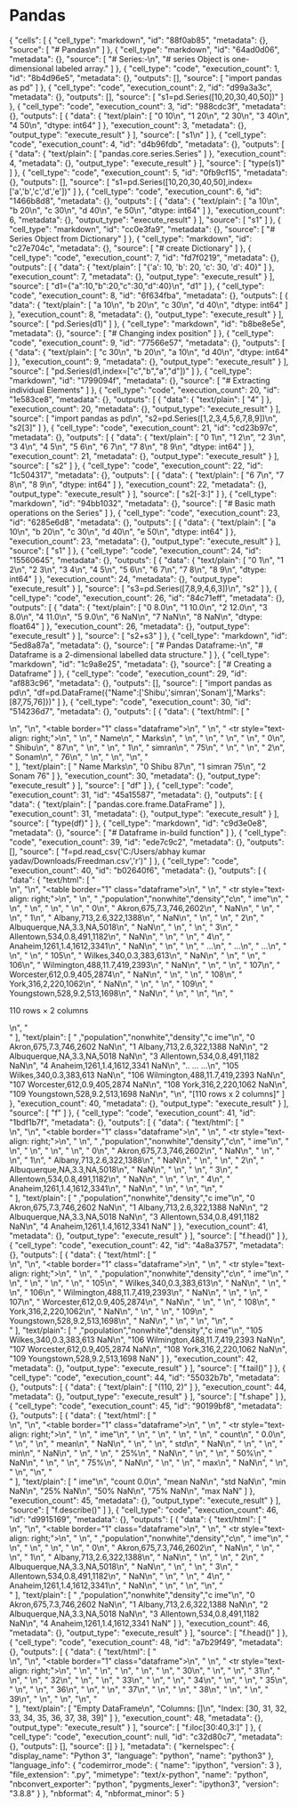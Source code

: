 # Pandas

{
 "cells": [
  {
   "cell_type": "markdown",
   "id": "88f0ab85",
   "metadata": {},
   "source": [
    "# Pandas\n"
   ]
  },
  {
   "cell_type": "markdown",
   "id": "64ad0d06",
   "metadata": {},
   "source": [
    "# Series:-\n",
    "# series Object is one-dimensional labeled array."
   ]
  },
  {
   "cell_type": "code",
   "execution_count": 1,
   "id": "8b4d96e5",
   "metadata": {},
   "outputs": [],
   "source": [
    "import pandas as pd"
   ]
  },
  {
   "cell_type": "code",
   "execution_count": 2,
   "id": "d99a3a3c",
   "metadata": {},
   "outputs": [],
   "source": [
    "s1=pd.Series([10,20,30,40,50])"
   ]
  },
  {
   "cell_type": "code",
   "execution_count": 3,
   "id": "988cdc3f",
   "metadata": {},
   "outputs": [
    {
     "data": {
      "text/plain": [
       "0    10\n",
       "1    20\n",
       "2    30\n",
       "3    40\n",
       "4    50\n",
       "dtype: int64"
      ]
     },
     "execution_count": 3,
     "metadata": {},
     "output_type": "execute_result"
    }
   ],
   "source": [
    "s1\n"
   ]
  },
  {
   "cell_type": "code",
   "execution_count": 4,
   "id": "d4b96fdb",
   "metadata": {},
   "outputs": [
    {
     "data": {
      "text/plain": [
       "pandas.core.series.Series"
      ]
     },
     "execution_count": 4,
     "metadata": {},
     "output_type": "execute_result"
    }
   ],
   "source": [
    "type(s1)"
   ]
  },
  {
   "cell_type": "code",
   "execution_count": 5,
   "id": "0fb9cf15",
   "metadata": {},
   "outputs": [],
   "source": [
    "s1=pd.Series([10,20,30,40,50],index=['a','b','c','d','e'])"
   ]
  },
  {
   "cell_type": "code",
   "execution_count": 6,
   "id": "1466b8d8",
   "metadata": {},
   "outputs": [
    {
     "data": {
      "text/plain": [
       "a    10\n",
       "b    20\n",
       "c    30\n",
       "d    40\n",
       "e    50\n",
       "dtype: int64"
      ]
     },
     "execution_count": 6,
     "metadata": {},
     "output_type": "execute_result"
    }
   ],
   "source": [
    "s1"
   ]
  },
  {
   "cell_type": "markdown",
   "id": "cc0e3fa9",
   "metadata": {},
   "source": [
    "# Series Object from Dictionary"
   ]
  },
  {
   "cell_type": "markdown",
   "id": "c27e704c",
   "metadata": {},
   "source": [
    "# create Dictionary"
   ]
  },
  {
   "cell_type": "code",
   "execution_count": 7,
   "id": "fd7f0219",
   "metadata": {},
   "outputs": [
    {
     "data": {
      "text/plain": [
       "{'a': 10, 'b': 20, 'c': 30, 'd': 40}"
      ]
     },
     "execution_count": 7,
     "metadata": {},
     "output_type": "execute_result"
    }
   ],
   "source": [
    "d1={\"a\":10,\"b\":20,\"c\":30,\"d\":40}\n",
    "d1"
   ]
  },
  {
   "cell_type": "code",
   "execution_count": 8,
   "id": "6f634fba",
   "metadata": {},
   "outputs": [
    {
     "data": {
      "text/plain": [
       "a    10\n",
       "b    20\n",
       "c    30\n",
       "d    40\n",
       "dtype: int64"
      ]
     },
     "execution_count": 8,
     "metadata": {},
     "output_type": "execute_result"
    }
   ],
   "source": [
    "pd.Series(d1)"
   ]
  },
  {
   "cell_type": "markdown",
   "id": "b8be8e5e",
   "metadata": {},
   "source": [
    "# Changing index position"
   ]
  },
  {
   "cell_type": "code",
   "execution_count": 9,
   "id": "77566e57",
   "metadata": {},
   "outputs": [
    {
     "data": {
      "text/plain": [
       "c    30\n",
       "b    20\n",
       "a    10\n",
       "d    40\n",
       "dtype: int64"
      ]
     },
     "execution_count": 9,
     "metadata": {},
     "output_type": "execute_result"
    }
   ],
   "source": [
    "pd.Series(d1,index=[\"c\",\"b\",\"a\",\"d\"])"
   ]
  },
  {
   "cell_type": "markdown",
   "id": "1799094f",
   "metadata": {},
   "source": [
    "# Extracting individual Elements"
   ]
  },
  {
   "cell_type": "code",
   "execution_count": 20,
   "id": "1e583ce8",
   "metadata": {},
   "outputs": [
    {
     "data": {
      "text/plain": [
       "4"
      ]
     },
     "execution_count": 20,
     "metadata": {},
     "output_type": "execute_result"
    }
   ],
   "source": [
    "import pandas as pd\n",
    "s2=pd.Series([1,2,3,4,5,6,7,8,9])\n",
    "s2[3]"
   ]
  },
  {
   "cell_type": "code",
   "execution_count": 21,
   "id": "cd23b97c",
   "metadata": {},
   "outputs": [
    {
     "data": {
      "text/plain": [
       "0    1\n",
       "1    2\n",
       "2    3\n",
       "3    4\n",
       "4    5\n",
       "5    6\n",
       "6    7\n",
       "7    8\n",
       "8    9\n",
       "dtype: int64"
      ]
     },
     "execution_count": 21,
     "metadata": {},
     "output_type": "execute_result"
    }
   ],
   "source": [
    "s2"
   ]
  },
  {
   "cell_type": "code",
   "execution_count": 22,
   "id": "1c504317",
   "metadata": {},
   "outputs": [
    {
     "data": {
      "text/plain": [
       "6    7\n",
       "7    8\n",
       "8    9\n",
       "dtype: int64"
      ]
     },
     "execution_count": 22,
     "metadata": {},
     "output_type": "execute_result"
    }
   ],
   "source": [
    "s2[-3:]"
   ]
  },
  {
   "cell_type": "markdown",
   "id": "94bb1032",
   "metadata": {},
   "source": [
    "# Basic math operations on the Series"
   ]
  },
  {
   "cell_type": "code",
   "execution_count": 23,
   "id": "6285e6d8",
   "metadata": {},
   "outputs": [
    {
     "data": {
      "text/plain": [
       "a    10\n",
       "b    20\n",
       "c    30\n",
       "d    40\n",
       "e    50\n",
       "dtype: int64"
      ]
     },
     "execution_count": 23,
     "metadata": {},
     "output_type": "execute_result"
    }
   ],
   "source": [
    "s1"
   ]
  },
  {
   "cell_type": "code",
   "execution_count": 24,
   "id": "15560645",
   "metadata": {},
   "outputs": [
    {
     "data": {
      "text/plain": [
       "0    1\n",
       "1    2\n",
       "2    3\n",
       "3    4\n",
       "4    5\n",
       "5    6\n",
       "6    7\n",
       "7    8\n",
       "8    9\n",
       "dtype: int64"
      ]
     },
     "execution_count": 24,
     "metadata": {},
     "output_type": "execute_result"
    }
   ],
   "source": [
    "s3=pd.Series([7,8,9,4,6,3])\n",
    "s2"
   ]
  },
  {
   "cell_type": "code",
   "execution_count": 26,
   "id": "84c71eff",
   "metadata": {},
   "outputs": [
    {
     "data": {
      "text/plain": [
       "0     8.0\n",
       "1    10.0\n",
       "2    12.0\n",
       "3     8.0\n",
       "4    11.0\n",
       "5     9.0\n",
       "6     NaN\n",
       "7     NaN\n",
       "8     NaN\n",
       "dtype: float64"
      ]
     },
     "execution_count": 26,
     "metadata": {},
     "output_type": "execute_result"
    }
   ],
   "source": [
    "s2+s3"
   ]
  },
  {
   "cell_type": "markdown",
   "id": "5ed8a87a",
   "metadata": {},
   "source": [
    "# Pandas Dataframe:-\n",
    "# Dataframe is a 2-dimensional labelled data structure."
   ]
  },
  {
   "cell_type": "markdown",
   "id": "1c9a8e25",
   "metadata": {},
   "source": [
    "# Creating a Dataframe"
   ]
  },
  {
   "cell_type": "code",
   "execution_count": 29,
   "id": "af883c96",
   "metadata": {},
   "outputs": [],
   "source": [
    "import pandas as pd\n",
    "df=pd.DataFrame({\"Name\":['Shibu','simran','Sonam'],\"Marks\":[87,75,76]})"
   ]
  },
  {
   "cell_type": "code",
   "execution_count": 30,
   "id": "514236d7",
   "metadata": {},
   "outputs": [
    {
     "data": {
      "text/html": [
       "<div>\n",
       "<style scoped>\n",
       "    .dataframe tbody tr th:only-of-type {\n",
       "        vertical-align: middle;\n",
       "    }\n",
       "\n",
       "    .dataframe tbody tr th {\n",
       "        vertical-align: top;\n",
       "    }\n",
       "\n",
       "    .dataframe thead th {\n",
       "        text-align: right;\n",
       "    }\n",
       "</style>\n",
       "<table border=\"1\" class=\"dataframe\">\n",
       "  <thead>\n",
       "    <tr style=\"text-align: right;\">\n",
       "      <th></th>\n",
       "      <th>Name</th>\n",
       "      <th>Marks</th>\n",
       "    </tr>\n",
       "  </thead>\n",
       "  <tbody>\n",
       "    <tr>\n",
       "      <th>0</th>\n",
       "      <td>Shibu</td>\n",
       "      <td>87</td>\n",
       "    </tr>\n",
       "    <tr>\n",
       "      <th>1</th>\n",
       "      <td>simran</td>\n",
       "      <td>75</td>\n",
       "    </tr>\n",
       "    <tr>\n",
       "      <th>2</th>\n",
       "      <td>Sonam</td>\n",
       "      <td>76</td>\n",
       "    </tr>\n",
       "  </tbody>\n",
       "</table>\n",
       "</div>"
      ],
      "text/plain": [
       "     Name  Marks\n",
       "0   Shibu     87\n",
       "1  simran     75\n",
       "2   Sonam     76"
      ]
     },
     "execution_count": 30,
     "metadata": {},
     "output_type": "execute_result"
    }
   ],
   "source": [
    "df"
   ]
  },
  {
   "cell_type": "code",
   "execution_count": 31,
   "id": "45a15587",
   "metadata": {},
   "outputs": [
    {
     "data": {
      "text/plain": [
       "pandas.core.frame.DataFrame"
      ]
     },
     "execution_count": 31,
     "metadata": {},
     "output_type": "execute_result"
    }
   ],
   "source": [
    "type(df)"
   ]
  },
  {
   "cell_type": "markdown",
   "id": "c9d3e0e8",
   "metadata": {},
   "source": [
    "# Dataframe in-build function"
   ]
  },
  {
   "cell_type": "code",
   "execution_count": 39,
   "id": "ede7c9c2",
   "metadata": {},
   "outputs": [],
   "source": [
    "f=pd.read_csv('C:/Users/abhay kumar yadav/Downloads/Freedman.csv','r')"
   ]
  },
  {
   "cell_type": "code",
   "execution_count": 40,
   "id": "b02640f6",
   "metadata": {},
   "outputs": [
    {
     "data": {
      "text/html": [
       "<div>\n",
       "<style scoped>\n",
       "    .dataframe tbody tr th:only-of-type {\n",
       "        vertical-align: middle;\n",
       "    }\n",
       "\n",
       "    .dataframe tbody tr th {\n",
       "        vertical-align: top;\n",
       "    }\n",
       "\n",
       "    .dataframe thead th {\n",
       "        text-align: right;\n",
       "    }\n",
       "</style>\n",
       "<table border=\"1\" class=\"dataframe\">\n",
       "  <thead>\n",
       "    <tr style=\"text-align: right;\">\n",
       "      <th></th>\n",
       "      <th>,\"population\",\"nonwhite\",\"density\",\"c</th>\n",
       "      <th>ime\"</th>\n",
       "    </tr>\n",
       "  </thead>\n",
       "  <tbody>\n",
       "    <tr>\n",
       "      <th>0</th>\n",
       "      <td>Akron,675,7.3,746,2602</td>\n",
       "      <td>NaN</td>\n",
       "    </tr>\n",
       "    <tr>\n",
       "      <th>1</th>\n",
       "      <td>Albany,713,2.6,322,1388</td>\n",
       "      <td>NaN</td>\n",
       "    </tr>\n",
       "    <tr>\n",
       "      <th>2</th>\n",
       "      <td>Albuquerque,NA,3.3,NA,5018</td>\n",
       "      <td>NaN</td>\n",
       "    </tr>\n",
       "    <tr>\n",
       "      <th>3</th>\n",
       "      <td>Allentown,534,0.8,491,1182</td>\n",
       "      <td>NaN</td>\n",
       "    </tr>\n",
       "    <tr>\n",
       "      <th>4</th>\n",
       "      <td>Anaheim,1261,1.4,1612,3341</td>\n",
       "      <td>NaN</td>\n",
       "    </tr>\n",
       "    <tr>\n",
       "      <th>...</th>\n",
       "      <td>...</td>\n",
       "      <td>...</td>\n",
       "    </tr>\n",
       "    <tr>\n",
       "      <th>105</th>\n",
       "      <td>Wilkes,340,0.3,383,613</td>\n",
       "      <td>NaN</td>\n",
       "    </tr>\n",
       "    <tr>\n",
       "      <th>106</th>\n",
       "      <td>Wilmington,488,11.7,419,2393</td>\n",
       "      <td>NaN</td>\n",
       "    </tr>\n",
       "    <tr>\n",
       "      <th>107</th>\n",
       "      <td>Worcester,612,0.9,405,2874</td>\n",
       "      <td>NaN</td>\n",
       "    </tr>\n",
       "    <tr>\n",
       "      <th>108</th>\n",
       "      <td>York,316,2,220,1062</td>\n",
       "      <td>NaN</td>\n",
       "    </tr>\n",
       "    <tr>\n",
       "      <th>109</th>\n",
       "      <td>Youngstown,528,9.2,513,1698</td>\n",
       "      <td>NaN</td>\n",
       "    </tr>\n",
       "  </tbody>\n",
       "</table>\n",
       "<p>110 rows × 2 columns</p>\n",
       "</div>"
      ],
      "text/plain": [
       "    ,\"population\",\"nonwhite\",\"density\",\"c  ime\"\n",
       "0                  Akron,675,7.3,746,2602   NaN\n",
       "1                 Albany,713,2.6,322,1388   NaN\n",
       "2              Albuquerque,NA,3.3,NA,5018   NaN\n",
       "3              Allentown,534,0.8,491,1182   NaN\n",
       "4              Anaheim,1261,1.4,1612,3341   NaN\n",
       "..                                    ...   ...\n",
       "105                Wilkes,340,0.3,383,613   NaN\n",
       "106          Wilmington,488,11.7,419,2393   NaN\n",
       "107            Worcester,612,0.9,405,2874   NaN\n",
       "108                   York,316,2,220,1062   NaN\n",
       "109           Youngstown,528,9.2,513,1698   NaN\n",
       "\n",
       "[110 rows x 2 columns]"
      ]
     },
     "execution_count": 40,
     "metadata": {},
     "output_type": "execute_result"
    }
   ],
   "source": [
    "f"
   ]
  },
  {
   "cell_type": "code",
   "execution_count": 41,
   "id": "1bdf1b7f",
   "metadata": {},
   "outputs": [
    {
     "data": {
      "text/html": [
       "<div>\n",
       "<style scoped>\n",
       "    .dataframe tbody tr th:only-of-type {\n",
       "        vertical-align: middle;\n",
       "    }\n",
       "\n",
       "    .dataframe tbody tr th {\n",
       "        vertical-align: top;\n",
       "    }\n",
       "\n",
       "    .dataframe thead th {\n",
       "        text-align: right;\n",
       "    }\n",
       "</style>\n",
       "<table border=\"1\" class=\"dataframe\">\n",
       "  <thead>\n",
       "    <tr style=\"text-align: right;\">\n",
       "      <th></th>\n",
       "      <th>,\"population\",\"nonwhite\",\"density\",\"c</th>\n",
       "      <th>ime\"</th>\n",
       "    </tr>\n",
       "  </thead>\n",
       "  <tbody>\n",
       "    <tr>\n",
       "      <th>0</th>\n",
       "      <td>Akron,675,7.3,746,2602</td>\n",
       "      <td>NaN</td>\n",
       "    </tr>\n",
       "    <tr>\n",
       "      <th>1</th>\n",
       "      <td>Albany,713,2.6,322,1388</td>\n",
       "      <td>NaN</td>\n",
       "    </tr>\n",
       "    <tr>\n",
       "      <th>2</th>\n",
       "      <td>Albuquerque,NA,3.3,NA,5018</td>\n",
       "      <td>NaN</td>\n",
       "    </tr>\n",
       "    <tr>\n",
       "      <th>3</th>\n",
       "      <td>Allentown,534,0.8,491,1182</td>\n",
       "      <td>NaN</td>\n",
       "    </tr>\n",
       "    <tr>\n",
       "      <th>4</th>\n",
       "      <td>Anaheim,1261,1.4,1612,3341</td>\n",
       "      <td>NaN</td>\n",
       "    </tr>\n",
       "  </tbody>\n",
       "</table>\n",
       "</div>"
      ],
      "text/plain": [
       "  ,\"population\",\"nonwhite\",\"density\",\"c  ime\"\n",
       "0                Akron,675,7.3,746,2602   NaN\n",
       "1               Albany,713,2.6,322,1388   NaN\n",
       "2            Albuquerque,NA,3.3,NA,5018   NaN\n",
       "3            Allentown,534,0.8,491,1182   NaN\n",
       "4            Anaheim,1261,1.4,1612,3341   NaN"
      ]
     },
     "execution_count": 41,
     "metadata": {},
     "output_type": "execute_result"
    }
   ],
   "source": [
    "f.head()"
   ]
  },
  {
   "cell_type": "code",
   "execution_count": 42,
   "id": "4a8a3757",
   "metadata": {},
   "outputs": [
    {
     "data": {
      "text/html": [
       "<div>\n",
       "<style scoped>\n",
       "    .dataframe tbody tr th:only-of-type {\n",
       "        vertical-align: middle;\n",
       "    }\n",
       "\n",
       "    .dataframe tbody tr th {\n",
       "        vertical-align: top;\n",
       "    }\n",
       "\n",
       "    .dataframe thead th {\n",
       "        text-align: right;\n",
       "    }\n",
       "</style>\n",
       "<table border=\"1\" class=\"dataframe\">\n",
       "  <thead>\n",
       "    <tr style=\"text-align: right;\">\n",
       "      <th></th>\n",
       "      <th>,\"population\",\"nonwhite\",\"density\",\"c</th>\n",
       "      <th>ime\"</th>\n",
       "    </tr>\n",
       "  </thead>\n",
       "  <tbody>\n",
       "    <tr>\n",
       "      <th>105</th>\n",
       "      <td>Wilkes,340,0.3,383,613</td>\n",
       "      <td>NaN</td>\n",
       "    </tr>\n",
       "    <tr>\n",
       "      <th>106</th>\n",
       "      <td>Wilmington,488,11.7,419,2393</td>\n",
       "      <td>NaN</td>\n",
       "    </tr>\n",
       "    <tr>\n",
       "      <th>107</th>\n",
       "      <td>Worcester,612,0.9,405,2874</td>\n",
       "      <td>NaN</td>\n",
       "    </tr>\n",
       "    <tr>\n",
       "      <th>108</th>\n",
       "      <td>York,316,2,220,1062</td>\n",
       "      <td>NaN</td>\n",
       "    </tr>\n",
       "    <tr>\n",
       "      <th>109</th>\n",
       "      <td>Youngstown,528,9.2,513,1698</td>\n",
       "      <td>NaN</td>\n",
       "    </tr>\n",
       "  </tbody>\n",
       "</table>\n",
       "</div>"
      ],
      "text/plain": [
       "    ,\"population\",\"nonwhite\",\"density\",\"c  ime\"\n",
       "105                Wilkes,340,0.3,383,613   NaN\n",
       "106          Wilmington,488,11.7,419,2393   NaN\n",
       "107            Worcester,612,0.9,405,2874   NaN\n",
       "108                   York,316,2,220,1062   NaN\n",
       "109           Youngstown,528,9.2,513,1698   NaN"
      ]
     },
     "execution_count": 42,
     "metadata": {},
     "output_type": "execute_result"
    }
   ],
   "source": [
    "f.tail()"
   ]
  },
  {
   "cell_type": "code",
   "execution_count": 44,
   "id": "55032b7b",
   "metadata": {},
   "outputs": [
    {
     "data": {
      "text/plain": [
       "(110, 2)"
      ]
     },
     "execution_count": 44,
     "metadata": {},
     "output_type": "execute_result"
    }
   ],
   "source": [
    "f.shape"
   ]
  },
  {
   "cell_type": "code",
   "execution_count": 45,
   "id": "90199bf8",
   "metadata": {},
   "outputs": [
    {
     "data": {
      "text/html": [
       "<div>\n",
       "<style scoped>\n",
       "    .dataframe tbody tr th:only-of-type {\n",
       "        vertical-align: middle;\n",
       "    }\n",
       "\n",
       "    .dataframe tbody tr th {\n",
       "        vertical-align: top;\n",
       "    }\n",
       "\n",
       "    .dataframe thead th {\n",
       "        text-align: right;\n",
       "    }\n",
       "</style>\n",
       "<table border=\"1\" class=\"dataframe\">\n",
       "  <thead>\n",
       "    <tr style=\"text-align: right;\">\n",
       "      <th></th>\n",
       "      <th>ime\"</th>\n",
       "    </tr>\n",
       "  </thead>\n",
       "  <tbody>\n",
       "    <tr>\n",
       "      <th>count</th>\n",
       "      <td>0.0</td>\n",
       "    </tr>\n",
       "    <tr>\n",
       "      <th>mean</th>\n",
       "      <td>NaN</td>\n",
       "    </tr>\n",
       "    <tr>\n",
       "      <th>std</th>\n",
       "      <td>NaN</td>\n",
       "    </tr>\n",
       "    <tr>\n",
       "      <th>min</th>\n",
       "      <td>NaN</td>\n",
       "    </tr>\n",
       "    <tr>\n",
       "      <th>25%</th>\n",
       "      <td>NaN</td>\n",
       "    </tr>\n",
       "    <tr>\n",
       "      <th>50%</th>\n",
       "      <td>NaN</td>\n",
       "    </tr>\n",
       "    <tr>\n",
       "      <th>75%</th>\n",
       "      <td>NaN</td>\n",
       "    </tr>\n",
       "    <tr>\n",
       "      <th>max</th>\n",
       "      <td>NaN</td>\n",
       "    </tr>\n",
       "  </tbody>\n",
       "</table>\n",
       "</div>"
      ],
      "text/plain": [
       "       ime\"\n",
       "count   0.0\n",
       "mean    NaN\n",
       "std     NaN\n",
       "min     NaN\n",
       "25%     NaN\n",
       "50%     NaN\n",
       "75%     NaN\n",
       "max     NaN"
      ]
     },
     "execution_count": 45,
     "metadata": {},
     "output_type": "execute_result"
    }
   ],
   "source": [
    "f.describe()"
   ]
  },
  {
   "cell_type": "code",
   "execution_count": 46,
   "id": "d9915169",
   "metadata": {},
   "outputs": [
    {
     "data": {
      "text/html": [
       "<div>\n",
       "<style scoped>\n",
       "    .dataframe tbody tr th:only-of-type {\n",
       "        vertical-align: middle;\n",
       "    }\n",
       "\n",
       "    .dataframe tbody tr th {\n",
       "        vertical-align: top;\n",
       "    }\n",
       "\n",
       "    .dataframe thead th {\n",
       "        text-align: right;\n",
       "    }\n",
       "</style>\n",
       "<table border=\"1\" class=\"dataframe\">\n",
       "  <thead>\n",
       "    <tr style=\"text-align: right;\">\n",
       "      <th></th>\n",
       "      <th>,\"population\",\"nonwhite\",\"density\",\"c</th>\n",
       "      <th>ime\"</th>\n",
       "    </tr>\n",
       "  </thead>\n",
       "  <tbody>\n",
       "    <tr>\n",
       "      <th>0</th>\n",
       "      <td>Akron,675,7.3,746,2602</td>\n",
       "      <td>NaN</td>\n",
       "    </tr>\n",
       "    <tr>\n",
       "      <th>1</th>\n",
       "      <td>Albany,713,2.6,322,1388</td>\n",
       "      <td>NaN</td>\n",
       "    </tr>\n",
       "    <tr>\n",
       "      <th>2</th>\n",
       "      <td>Albuquerque,NA,3.3,NA,5018</td>\n",
       "      <td>NaN</td>\n",
       "    </tr>\n",
       "    <tr>\n",
       "      <th>3</th>\n",
       "      <td>Allentown,534,0.8,491,1182</td>\n",
       "      <td>NaN</td>\n",
       "    </tr>\n",
       "    <tr>\n",
       "      <th>4</th>\n",
       "      <td>Anaheim,1261,1.4,1612,3341</td>\n",
       "      <td>NaN</td>\n",
       "    </tr>\n",
       "  </tbody>\n",
       "</table>\n",
       "</div>"
      ],
      "text/plain": [
       "  ,\"population\",\"nonwhite\",\"density\",\"c  ime\"\n",
       "0                Akron,675,7.3,746,2602   NaN\n",
       "1               Albany,713,2.6,322,1388   NaN\n",
       "2            Albuquerque,NA,3.3,NA,5018   NaN\n",
       "3            Allentown,534,0.8,491,1182   NaN\n",
       "4            Anaheim,1261,1.4,1612,3341   NaN"
      ]
     },
     "execution_count": 46,
     "metadata": {},
     "output_type": "execute_result"
    }
   ],
   "source": [
    "f.head()"
   ]
  },
  {
   "cell_type": "code",
   "execution_count": 48,
   "id": "a7b29f49",
   "metadata": {},
   "outputs": [
    {
     "data": {
      "text/html": [
       "<div>\n",
       "<style scoped>\n",
       "    .dataframe tbody tr th:only-of-type {\n",
       "        vertical-align: middle;\n",
       "    }\n",
       "\n",
       "    .dataframe tbody tr th {\n",
       "        vertical-align: top;\n",
       "    }\n",
       "\n",
       "    .dataframe thead th {\n",
       "        text-align: right;\n",
       "    }\n",
       "</style>\n",
       "<table border=\"1\" class=\"dataframe\">\n",
       "  <thead>\n",
       "    <tr style=\"text-align: right;\">\n",
       "      <th></th>\n",
       "    </tr>\n",
       "  </thead>\n",
       "  <tbody>\n",
       "    <tr>\n",
       "      <th>30</th>\n",
       "    </tr>\n",
       "    <tr>\n",
       "      <th>31</th>\n",
       "    </tr>\n",
       "    <tr>\n",
       "      <th>32</th>\n",
       "    </tr>\n",
       "    <tr>\n",
       "      <th>33</th>\n",
       "    </tr>\n",
       "    <tr>\n",
       "      <th>34</th>\n",
       "    </tr>\n",
       "    <tr>\n",
       "      <th>35</th>\n",
       "    </tr>\n",
       "    <tr>\n",
       "      <th>36</th>\n",
       "    </tr>\n",
       "    <tr>\n",
       "      <th>37</th>\n",
       "    </tr>\n",
       "    <tr>\n",
       "      <th>38</th>\n",
       "    </tr>\n",
       "    <tr>\n",
       "      <th>39</th>\n",
       "    </tr>\n",
       "  </tbody>\n",
       "</table>\n",
       "</div>"
      ],
      "text/plain": [
       "Empty DataFrame\n",
       "Columns: []\n",
       "Index: [30, 31, 32, 33, 34, 35, 36, 37, 38, 39]"
      ]
     },
     "execution_count": 48,
     "metadata": {},
     "output_type": "execute_result"
    }
   ],
   "source": [
    "f.iloc[30:40,3:]"
   ]
  },
  {
   "cell_type": "code",
   "execution_count": null,
   "id": "c32d80c7",
   "metadata": {},
   "outputs": [],
   "source": []
  }
 ],
 "metadata": {
  "kernelspec": {
   "display_name": "Python 3",
   "language": "python",
   "name": "python3"
  },
  "language_info": {
   "codemirror_mode": {
    "name": "ipython",
    "version": 3
   },
   "file_extension": ".py",
   "mimetype": "text/x-python",
   "name": "python",
   "nbconvert_exporter": "python",
   "pygments_lexer": "ipython3",
   "version": "3.8.8"
  }
 },
 "nbformat": 4,
 "nbformat_minor": 5
}

